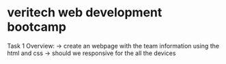 # veritech web development bootcamp
Task 1  Overview:
-> create an webpage with the team information using the html and css
-> should we responsive for the all the devices
